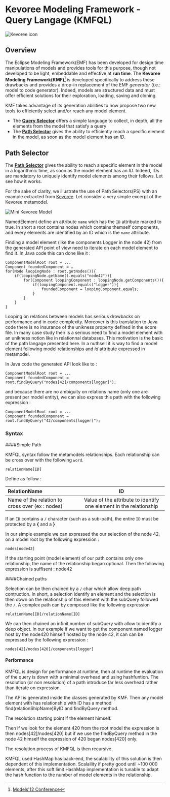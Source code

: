 # Kevoree Modeling Framework - Query Langage (KMFQL)

![Kevoree icon](http://kevoree.org/img/kevoree-logo.png)

## Overview

The Eclipse Modeling Framework(EMF) has been developed for design time manipulations of models and provides tools for this purpose, though not developed to be light, embeddable and effective at **run time**. 
The **Kevoree Modeling Framework(KMF)**[^1] is developed specifically to address these drawbacks and provides a drop-in replacement of the EMF *generator* (i.e.: model to code generator). Indeed, models are structured data and must offer efficient solutions for their exploration, loading, saving and cloning.

KMF takes advantage of its generation abilities to now propose two new tools to efficiently select and/or reach any model element.

* The [**Query Selector**](#querySelector) offers a simple language to collect, in depth, all the elements from the model that satisfy a query
* The [**Path Selector**](#pathSelector) gives the ability to efficiently reach a specific element in the model, as soon as the model element has an *ID*.


[^1]:[Models'12 Conference](https://www.google.lu/url?sa=t&rct=j&q=&esrc=s&source=web&cd=4&cad=rja&ved=0CFcQFjAD&url=http%3A%2F%2Fhal.archives-ouvertes.fr%2Fdocs%2F00%2F71%2F45%2F58%2FPDF%2Femfatruntime.pdf&ei=s8AYUfPlIZCDhQfx54DoCw&usg=AFQjCNFlfrm1NFVs6iIddxVjorbJeOajWA&sig2=nUrWedVJnv8ndOQViy2ZtA&bvm=bv.42080656,d.ZG4)


<a id="pathSelector"></a>
## Path Selector

The [**Path Selector**](#pathSelector) gives the ability to reach a specific element in the model in a logarithmic time, as soon as the model element has an *ID*. Indeed, IDs are mandatory to uniquely identify model elements among their fellows. Let see how it works.

For the sake of clarity, we illustrate the use of Path Selectors(PS) with an example extracted from [Kevoree](http://www.kevoree.org). Let consider a very simple excerpt of the Kevoree metamodel.


![Mini Kevoree Model](https://raw.github.com/dukeboard/kevoree-modeling-framework/master/doc/fig/minikev.png)


NamedElement define an attribute `name` wich has the `ID` attribute marked to true.
In short a root contains nodes which contains themself components, and every elements are identified by an ID which is the `name` attribute.
 
Finding a model element (like the components Logger in the node 42) from the generated API point of view need to iterate on each model element to find it. In Java code this can done like it :

	ComponentModelRoot root = ...
    Component foundedComponent = …
    for(Node loopingNode : root.getNodes()){
    	if(loopingNode.getName().equals("node42")){
    		for(Component loopingComponent : loopingNode.getComponents()){
    			if(loopingComponent.equals("logger")){
    				foundedComponent = loopingComponent.equals;
    			}
    		}
    	}	
    }

Looping on relations between models has serious drowbacks on performance and in code complexity. Moreover is this translation to Java code there is no insurance of the unikness property defined in the ecore file.
In many case study their is a serious need to find a model element with an unikness notion like in relationnal databases.
This motivation is the basic of the path langage presented here. 
In a nuthsell it is way to find a model element following model relationships and *id* attribute expressed in metamodel.   

In Java code the generated API look like to :

	ComponentModelRoot root = ...
	Component foundedComponent = root.findByQuery("nodes[42]/components[logger]");
	
and because there are no ambiguity on relations name (only one are present per model entity), we can also express this path with the following expression :

	ComponentModelRoot root = ...
	Component foundedComponent = root.findByQuery("42/components[logger]");



### Syntax

####Simple Path

KMFQL syntax follow the metamodels relationships.
Each relationship can be cross over with the following `word`.

	relationName[ID]

Define as follow :


 RelationName | ID
:----------- | :-----------:
Name of the relation to cross over (ex : nodes) | Value of the attribute to identify one element in the relationship
 
If an `ID` contains a `/` character (such as a sub-path), the entire `ID`  must be protected by a **{** and a **}**

In our simple example we can expressed the our selection of the node 42, on a model root by the following expression :

	nodes[node42]
	
If the starting point (model element) of our path contains only one relationship, the name of the relationship began optional.
Then the following expression is suffisent : node42


####Chained paths

Selection can be then chained by a `/` char which allow deep path contruction.
In short, a selection identify an element and the selection is then down on the relationship of this element with the subQuery followed the `/`.
A complex path can by composed like the following expression

	relationName[ID]/relationName[ID]


We can then chained an infinit number of subQuery with allow to identify a deep object.
In our example if we want to get the component named logger host by the node420 himself hosted by the node 42, it can can be expressed by the following expression :

	nodes[42]/nodes[420]/components[logger]

#### Performance

KMFQL is design for performance at runtime, then at runtime the evaluation of the query is down with a minimal overhead and using hashfuntion. The resolution (or non resolution) of a path introduce far less overhead rather than iterate on expression.

The API is generated inside the classes generated by KMF. Then any model element with has relationship with ID has a method find(relationShipName)ByID and findByQuery method.

The resolution starting point if the element himself.

Then if we look for the element 420 from the root model the expression is then nodes[42]/nodes[420] but if we use the findByQuery method in the node 42 himself the expression of 420 began nodes[420] only.

The resolution process of KMFQL is then recursive.

KMFQL used HashMap has back-end, the scalability of this solution is then dependent of this implementation.
Scalaility if pretty good until ~100 000 elements, after this soft limit HashMap implementation is tunable to adapt the hash function to the number of model elements in the relationship.


